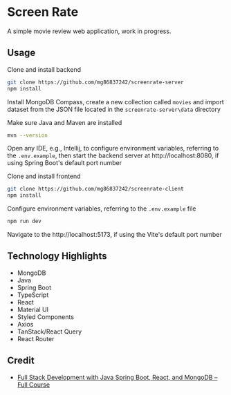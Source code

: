 # Screen Rate

A simple movie review web application, work in progress.

## Usage

Clone and install backend

```bash
git clone https://github.com/mg86837242/screenrate-server
npm install
```

Install MongoDB Compass, create a new collection called `movies` and import dataset from the JSON file located in the `screenrate-server\data` directory

Make sure Java and Maven are installed

```bash
mvn --version
```

Open any IDE, e.g., Intellij, to configure environment variables, referring to the `.env.example`, then start the backend server at http://localhost:8080, if using Spring Boot's default port number

Clone and install frontend

```bash
git clone https://github.com/mg86837242/screenrate-client
npm install
```

Configure environment variables, referring to the `.env.example` file

```bash
npm run dev
```

Navigate to the http://localhost:5173, if using the Vite's default port number

## Technology Highlights

- MongoDB
- Java
- Spring Boot
- TypeScript
- React
- Material UI
- Styled Components
- Axios
- TanStack/React Query
- React Router

## Credit

- [Full Stack Development with Java Spring Boot, React, and MongoDB – Full Course](https://www.youtube.com/watch?v=5PdEmeopJVQ)
